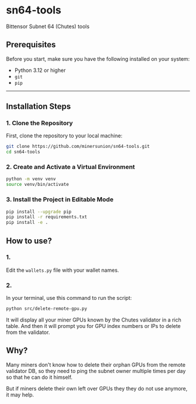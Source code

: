 # sn64-tools
Bittensor Subnet 64 (Chutes) tools


## Prerequisites

Before you start, make sure you have the following installed on your system:

- Python 3.12 or higher
- `git`
- `pip`

---

## Installation Steps

### 1. Clone the Repository

First, clone the repository to your local machine:

```bash
git clone https://github.com/minersunion/sn64-tools.git
cd sn64-tools
```

### 2. Create and Activate a Virtual Environment
```bash
python -m venv venv
source venv/bin/activate
```

### 3. Install the Project in Editable Mode
```bash
pip install --upgrade pip
pip install -r requirements.txt
pip install -e .
```


## How to use?

### 1.
Edit the `wallets.py` file with your wallet names.

### 2.

In your terminal, use this command to run the script:
```sh
python src/delete-remote-gpu.py
```

It will display all your miner GPUs known by the Chutes validator in a rich table.
And then it will prompt you for GPU index numbers or IPs to delete from the validator.

## Why?
Many miners don't know how to delete their orphan GPUs from the remote validator DB, so they need to ping the subnet owner multiple times per day so that he can do it himself.

But if miners delete their own left over GPUs they they do not use anymore, it may help.
